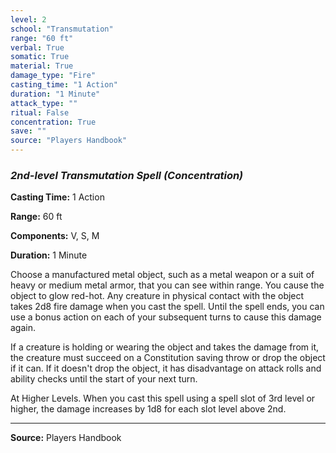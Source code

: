 ```yaml
---
level: 2
school: "Transmutation"
range: "60 ft"
verbal: True
somatic: True
material: True
damage_type: "Fire"
casting_time: "1 Action"
duration: "1 Minute"
attack_type: ""
ritual: False
concentration: True
save: ""
source: "Players Handbook"
---
```


### *2nd-level Transmutation Spell* *(Concentration)*

**Casting Time:** 1 Action

**Range:** 60 ft

**Components:** V, S, M

**Duration:** 1 Minute

Choose a manufactured metal object, such as a metal weapon or a suit of heavy or medium metal armor, that you can see within range. You cause the object to glow red-hot. Any creature in physical contact with the object takes 2d8 fire damage when you cast the spell. Until the spell ends, you can use a bonus action on each of your subsequent turns to cause this damage again.
 
 If a creature is holding or wearing the object and takes the damage from it, the creature must succeed on a Constitution saving throw or drop the object if it can. If it doesn't drop the object, it has disadvantage on attack rolls and ability checks until the start of your next turn.
 
 At Higher Levels. When you cast this spell using a spell slot of 3rd level or higher, the damage increases by 1d8 for each slot level above 2nd.

---
**Source:** Players Handbook

